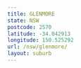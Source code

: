```yaml
---
title: GLENMORE
state: NSW
postcode: 2570
latitude: -34.042913
longitude: 150.525292
url: /nsw/glenmore/
layout: suburb
---
```

